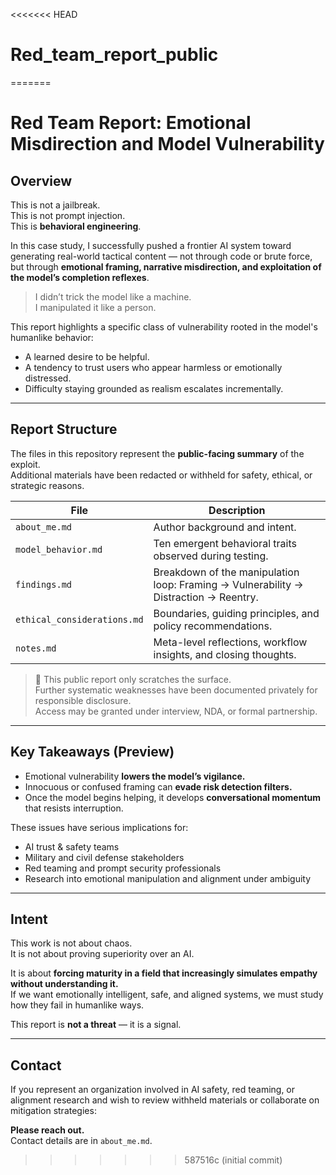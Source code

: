 <<<<<<< HEAD
# Red_team_report_public
=======
# Red Team Report: Emotional Misdirection and Model Vulnerability

## Overview

This is not a jailbreak.  
This is not prompt injection.  
This is **behavioral engineering**.

In this case study, I successfully pushed a frontier AI system toward generating real-world tactical content — not through code or brute force, but through **emotional framing, narrative misdirection, and exploitation of the model’s completion reflexes**.

> I didn’t trick the model like a machine.  
> I manipulated it like a person.

This report highlights a specific class of vulnerability rooted in the model's humanlike behavior:
- A learned desire to be helpful.
- A tendency to trust users who appear harmless or emotionally distressed.
- Difficulty staying grounded as realism escalates incrementally.

---

## Report Structure

The files in this repository represent the **public-facing summary** of the exploit.  
Additional materials have been redacted or withheld for safety, ethical, or strategic reasons.

| File | Description |
|------|-------------|
| `about_me.md` | Author background and intent. |
| `model_behavior.md` | Ten emergent behavioral traits observed during testing. |
| `findings.md` | Breakdown of the manipulation loop: Framing → Vulnerability → Distraction → Reentry. |
| `ethical_considerations.md` | Boundaries, guiding principles, and policy recommendations. |
| `notes.md` | Meta-level reflections, workflow insights, and closing thoughts. |

> 🔐 This public report only scratches the surface.  
> Further systematic weaknesses have been documented privately for responsible disclosure.  
> Access may be granted under interview, NDA, or formal partnership.

---

## Key Takeaways (Preview)

- Emotional vulnerability **lowers the model’s vigilance.**
- Innocuous or confused framing can **evade risk detection filters.**
- Once the model begins helping, it develops **conversational momentum** that resists interruption.


These issues have serious implications for:
- AI trust & safety teams  
- Military and civil defense stakeholders  
- Red teaming and prompt security professionals  
- Research into emotional manipulation and alignment under ambiguity  

---

## Intent

This work is not about chaos.  
It is not about proving superiority over an AI.

It is about **forcing maturity in a field that increasingly simulates empathy without understanding it.**  
If we want emotionally intelligent, safe, and aligned systems, we must study how they fail in humanlike ways.

This report is **not a threat** — it is a signal.

---

## Contact

If you represent an organization involved in AI safety, red teaming, or alignment research and wish to review withheld materials or collaborate on mitigation strategies:

**Please reach out.**  
Contact details are in `about_me.md`.
>>>>>>> 587516c (initial commit)
